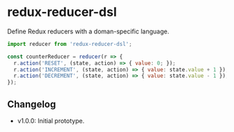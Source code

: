 # redux-reducer-dsl

Define Redux reducers with a doman-specific language.

```javascript
import reducer from 'redux-reducer-dsl';

const counterReducer = reducer(r => {
  r.action('RESET', (state, action) => { value: 0; });
  r.action('INCREMENT', (state, action) => { value: state.value + 1 });
  r.action('DECREMENT', (state, action) => { value: state.value - 1 });
});
```

## Changelog

- v1.0.0: Initial prototype.
